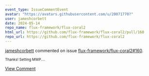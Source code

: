 ```yaml
---
event_type: IssueCommentEvent
avatar: "https://avatars.githubusercontent.com/u/20071770?"
user: jameshcorbett
date: 2024-05-14
repo_name: flux-framework/flux-coral2
html_url: https://github.com/flux-framework/flux-coral2/pull/160
repo_url: https://github.com/flux-framework/flux-coral2
---
```


<a href='https://github.com/jameshcorbett' target='_blank'>jameshcorbett</a> commented on issue <a href='https://github.com/flux-framework/flux-coral2/pull/160' target='_blank'>flux-framework/flux-coral2#160</a>.

<small>Thanks! Setting MWP....</small>

<a href='https://github.com/flux-framework/flux-coral2/pull/160' target='_blank'>View Comment</a>
